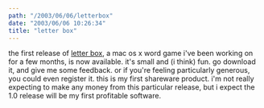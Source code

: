 ```yaml
---
path: "/2003/06/06/letterbox" 
date: "2003/06/06 10:26:34" 
title: "letter box" 
---
```

<p>the first release of <a href="http://www.randomchaos.com/software/letterbox/">letter box</a>, a mac os x word game i've been working on for a few months, is now available. it's small and (i think) fun. go download it, and give me some feedback. or if you're feeling particularly generous, you could even register it. this is my first shareware product. i'm not really expecting to make any money from this particular release, but i expect the 1.0 release will be my first profitable software.</p>